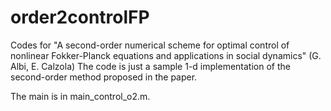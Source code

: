 # order2controlFP
Codes for "A second-order numerical scheme for optimal control of nonlinear Fokker-Planck equations and applications in social dynamics" (G. Albi, E. Calzola)
The code is just a sample 1-d implementation of the second-order method proposed in the paper.

The main is in main_control_o2.m.
